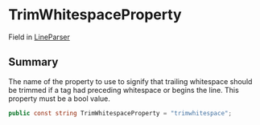 # TrimWhitespaceProperty

Field in [LineParser](yarn.markup.lineparser.md)

## Summary

The name of the property to use to signify that trailing whitespace should be trimmed if a tag had preceding whitespace or begins the line. This property must be a bool value.

```csharp
public const string TrimWhitespaceProperty = "trimwhitespace";
```
